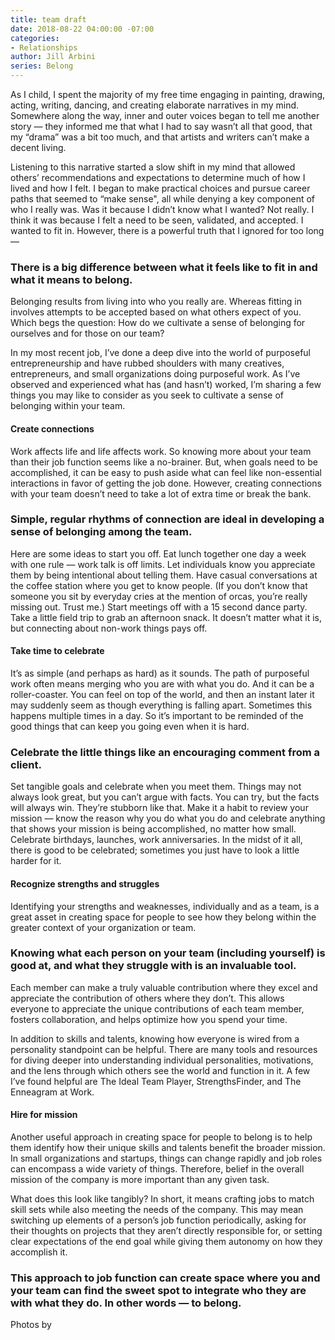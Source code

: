 ```yaml
---
title: team draft
date: 2018-08-22 04:00:00 -07:00
categories:
- Relationships
author: Jill Arbini
series: Belong
---
```


As I child, I spent the majority of my free time engaging in painting, drawing, acting, writing, dancing, and creating elaborate narratives in my mind. Somewhere along the way, inner and outer voices began to tell me another story — they informed me that what I had to say wasn’t all that good, that my “drama” was a bit too much, and that artists and writers can’t make a decent living. 

Listening to this narrative started a slow shift in my mind that allowed others’ recommendations and expectations to determine much of how I lived and how I felt. I began to make practical choices and pursue career paths that seemed to “make sense", all while denying a key component of who I really was. Was it because I didn’t know what I wanted? Not really. I think it was because I felt a need to be seen, validated, and accepted. I wanted to fit in. However, there is a powerful truth that I ignored for too long — 

### There is a big difference between what it feels like to fit in and what it means to belong. 

Belonging results from living into who you really are. Whereas fitting in involves attempts to be accepted based on what others expect of you. Which begs the question: How do we cultivate a sense of belonging for ourselves and for those on our team? 

In my most recent job, I’ve done a deep dive into the world of purposeful entrepreneurship and have rubbed shoulders with many creatives, entrepreneurs, and small organizations doing purposeful work. As I’ve observed and experienced what has (and hasn’t) worked, I’m sharing a few things you may like to consider as you seek to cultivate a sense of belonging within your team.

#### Create connections

Work affects life and life affects work. So knowing more about your team than their job function seems like a no-brainer. But, when goals need to be accomplished, it can be easy to push aside what can feel like non-essential interactions in favor of getting the job done. However, creating connections with your team doesn’t need to take a lot of extra time or break the bank. 

### Simple, regular rhythms of connection are ideal in developing a sense of belonging among the team. 

Here are some ideas to start you off. Eat lunch together one day a week with one rule — work talk is off limits. Let individuals know you appreciate them by being intentional about telling them. Have casual conversations at the coffee station where you get to know people. (If you don’t know that someone you sit by everyday cries at the mention of orcas, you’re really missing out. Trust me.) Start meetings off with a 15 second dance party. Take a little field trip to grab an afternoon snack. It doesn’t matter what it is, but connecting about non-work things pays off. 

#### Take time to celebrate

It’s as simple (and perhaps as hard) as it sounds. The path of purposeful work often means merging who you are with what you do. And it can be a roller-coaster. You can feel on top of the world, and then an instant later it may suddenly seem as though everything is falling apart. Sometimes this happens multiple times in a day. So it’s important to be reminded of the good things that can keep you going even when it is hard. 

### Celebrate the little things like an encouraging comment from a client.

Set tangible goals and celebrate when you meet them. Things may not always look great, but you can’t argue with facts. You can try, but the facts will always win. They’re stubborn like that. Make it a habit to review your mission — know the reason why you do what you do and celebrate anything that shows your mission is being accomplished, no matter how small. Celebrate birthdays, launches, work anniversaries. In the midst of it all, there is good to be celebrated; sometimes you just have to look a little harder for it. 

#### Recognize strengths and struggles 

Identifying your strengths and weaknesses, individually and as a team, is a great asset in creating space for people to see how they belong within the greater context of your organization or team. 

### Knowing what each person on your team (including yourself) is good at, and what they struggle with is an invaluable tool. 

Each member can make a truly valuable contribution where they excel and appreciate the contribution of others where they don’t. This allows everyone to appreciate the unique contributions of each team member, fosters collaboration, and helps optimize how you spend your time.

In addition to skills and talents, knowing how everyone is wired from a personality standpoint can be helpful. There are many tools and resources for diving deeper into understanding individual personalities, motivations, and the lens through which others see the world and function in it. A few I’ve found helpful are The Ideal Team Player, StrengthsFinder, and The Enneagram at Work. 

#### Hire for mission

Another useful approach in creating space for people to belong is to help them identify how their unique skills and talents benefit the broader mission. In small organizations and startups, things can change rapidly and job roles can encompass a wide variety of things. Therefore, belief in the overall mission of the company is more important than any given task. 

What does this look like tangibly? In short, it means crafting jobs to match skill sets while also meeting the needs of the company. This may mean switching up elements of a person’s job function periodically, asking for their thoughts on projects that they aren’t directly responsible for, or setting clear expectations of the end goal while giving them autonomy on how they accomplish it. 

### This approach to job function can create space where you and your team can find the sweet spot to integrate who they are with what they do. In other words —  to belong. 

Photos by